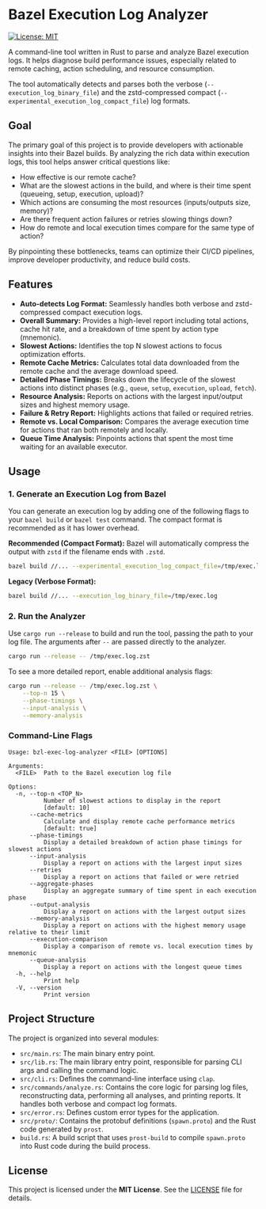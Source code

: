 # Bazel Execution Log Analyzer

[![License: MIT](https://img.shields.io/badge/License-MIT-yellow.svg)](https://opensource.org/licenses/MIT)

A command-line tool written in Rust to parse and analyze Bazel execution logs. It helps diagnose build performance issues, especially related to remote caching, action scheduling, and resource consumption.

The tool automatically detects and parses both the verbose (`--execution_log_binary_file`) and the zstd-compressed compact (`--experimental_execution_log_compact_file`) log formats.

## Goal

The primary goal of this project is to provide developers with actionable insights into their Bazel builds. By analyzing the rich data within execution logs, this tool helps answer critical questions like:

- How effective is our remote cache?
- What are the slowest actions in the build, and where is their time spent (queueing, setup, execution, upload)?
- Which actions are consuming the most resources (inputs/outputs size, memory)?
- Are there frequent action failures or retries slowing things down?
- How do remote and local execution times compare for the same type of action?

By pinpointing these bottlenecks, teams can optimize their CI/CD pipelines, improve developer productivity, and reduce build costs.

## Features

- **Auto-detects Log Format:** Seamlessly handles both verbose and zstd-compressed compact execution logs.
- **Overall Summary:** Provides a high-level report including total actions, cache hit rate, and a breakdown of time spent by action type (mnemonic).
- **Slowest Actions:** Identifies the top N slowest actions to focus optimization efforts.
- **Remote Cache Metrics:** Calculates total data downloaded from the remote cache and the average download speed.
- **Detailed Phase Timings:** Breaks down the lifecycle of the slowest actions into distinct phases (e.g., `queue`, `setup`, `execution`, `upload`, `fetch`).
- **Resource Analysis:** Reports on actions with the largest input/output sizes and highest memory usage.
- **Failure & Retry Report:** Highlights actions that failed or required retries.
- **Remote vs. Local Comparison:** Compares the average execution time for actions that ran both remotely and locally.
- **Queue Time Analysis:** Pinpoints actions that spent the most time waiting for an available executor.

## Usage

### 1. Generate an Execution Log from Bazel

You can generate an execution log by adding one of the following flags to your `bazel build` or `bazel test` command. The compact format is recommended as it has lower overhead.

**Recommended (Compact Format):**
Bazel will automatically compress the output with `zstd` if the filename ends with `.zstd`.

```bash
bazel build //... --experimental_execution_log_compact_file=/tmp/exec.log.zstd
```

**Legacy (Verbose Format):**

```bash
bazel build //... --execution_log_binary_file=/tmp/exec.log
```

### 2. Run the Analyzer

Use `cargo run --release` to build and run the tool, passing the path to your log file. The arguments after `--` are passed directly to the analyzer.

```bash
cargo run --release -- /tmp/exec.log.zst
```

To see a more detailed report, enable additional analysis flags:

```bash
cargo run --release -- /tmp/exec.log.zst \
    --top-n 15 \
    --phase-timings \
    --input-analysis \
    --memory-analysis
```

### Command-Line Flags

```text
Usage: bzl-exec-log-analyzer <FILE> [OPTIONS]

Arguments:
  <FILE>  Path to the Bazel execution log file

Options:
  -n, --top-n <TOP_N>
          Number of slowest actions to display in the report
          [default: 10]
      --cache-metrics
          Calculate and display remote cache performance metrics
          [default: true]
      --phase-timings
          Display a detailed breakdown of action phase timings for slowest actions
      --input-analysis
          Display a report on actions with the largest input sizes
      --retries
          Display a report on actions that failed or were retried
      --aggregate-phases
          Display an aggregate summary of time spent in each execution phase
      --output-analysis
          Display a report on actions with the largest output sizes
      --memory-analysis
          Display a report on actions with the highest memory usage relative to their limit
      --execution-comparison
          Display a comparison of remote vs. local execution times by mnemonic
      --queue-analysis
          Display a report on actions with the longest queue times
  -h, --help
          Print help
  -V, --version
          Print version
```

## Project Structure

The project is organized into several modules:

- `src/main.rs`: The main binary entry point.
- `src/lib.rs`: The main library entry point, responsible for parsing CLI args and calling the command logic.
- `src/cli.rs`: Defines the command-line interface using `clap`.
- `src/commands/analyze.rs`: Contains the core logic for parsing log files, reconstructing data, performing all analyses, and printing reports. It handles both verbose and compact log formats.
- `src/error.rs`: Defines custom error types for the application.
- `src/proto/`: Contains the protobuf definitions (`spawn.proto`) and the Rust code generated by `prost`.
- `build.rs`: A build script that uses `prost-build` to compile `spawn.proto` into Rust code during the build process.

## License

This project is licensed under the **MIT License**. See the [LICENSE](LICENSE) file for details.
